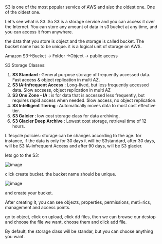 
S3 is one of the most popular service of AWS and also the oldest one. One of the oldest one.

Let's see what is S3..So S3 is a storage service and you can access it over the Internet. You can store any amount of data in s3 bucket at any time, and you can access it from anywhere.

the data that you store is object and the storage is called bucket. The bucket name has to be unique. it is a logical unit of storage on AWS. 

Amazon S3->Bucket -> Folder ->Object -> public access


S3 Storage Classes:

1. **S3 Standard** : General purpose storage of frequently accessed data. Fast access & object replication in multi AZ.
2. **S3 IA-Infrequent Access** : Long-lived, but less frequently accessed data. Slow accsess, object replication in multi AZ
3. **S3 One Zone - IA** : is for data that is accessed less frequently, but requires rapid access when needed. Slow access, no object replication.
4. **S3 Intelligent Tiering** : Automatically moves data to most cost effective tier.
5. **S3 Galcier** : low cost storage class for data archiving.
6. **S3 Glacier Deep Archive** : Lowest cost storage, retrieval time of 12 hours.


Lifecycle policies: storage can be changes according to the age. for instance, if the data is only for 30 days it will be S3standard, after 30 days, will be S3 IA-infrequent Access and after 90 days, will be S3 glacier.


lets go to the S3:

![image](https://github.com/bengisugelin/DevOps/assets/113550043/07581864-1394-468e-b8e8-1dcfaed11663)


click create bucket. the bucket name should be unique.

![image](https://github.com/bengisugelin/DevOps/assets/113550043/58fdbe94-79af-466c-a564-044f56cba71a)

and create your bucket.

After creating it, you can see objects, properties, permissions, meti=rics, management and access points.

go to object, click on upload, click dd files, then we can browse our destop and choose the file we want, choose them and click add file.

By default, the storage class will be standar, but you can choose anything you want.






